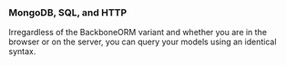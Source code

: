 ### MongoDB, SQL, and HTTP
Irregardless of the BackboneORM variant and whether you are in the browser or on the server, you can query your models using an identical syntax.

